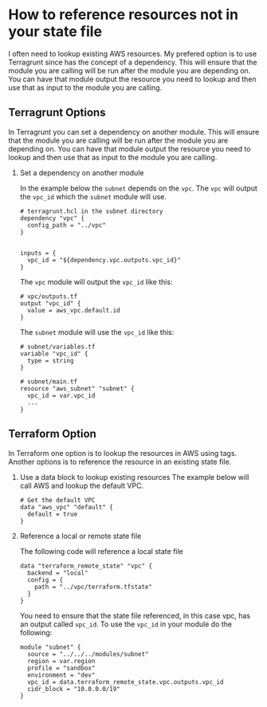 # How to reference resources not in your state file

I often need to lookup existing AWS resources. My prefered option is to use Terragrunt since has the concept of a dependency. This will ensure that the module you are calling will be run after the module you are depending on.  You can have that module output the resource you need to lookup and then use that as input to the module you are calling.

## Terragrunt Options

In Terragrunt you can set a dependency on another module.  This will ensure that the module you are calling will be run after the module you are depending on.  You can have that module output the resource you need to lookup and then use that as input to the module you are calling.

1. Set a dependency on another module

    In the example below the `subnet` depends on the `vpc`.  The `vpc` will output the `vpc_id` which the `subnet` module will use.

    ```
    # terragrunt.hcl in the subnet directory
    dependency "vpc" {
      config_path = "../vpc"
    }

    
    inputs = {
      vpc_id = "${dependency.vpc.outputs.vpc_id}"
    }
    ```
   

    The `vpc` module will output the `vpc_id` like this:

    ```
    # vpc/outputs.tf
    output "vpc_id" {
      value = aws_vpc.default.id
    }
    ```

    The `subnet` module will use the `vpc_id` like this:

    ```
    # subnet/variables.tf
    variable "vpc_id" {
      type = string
    }
    ```

    ```
    # subnet/main.tf
    resource "aws_subnet" "subnet" {
      vpc_id = var.vpc_id
      ...
    }
    ```



## Terraform Option

In Terraform one option is to lookup the resources in AWS using tags.  Another options is to reference the resource in an existing state file.

1. Use a data block to lookup existing resources 
  The example below will call AWS and lookup the default VPC.
    ```
    # Get the default VPC
    data "aws_vpc" "default" {
      default = true
    }
    ```

2. Reference a local or remote state file

    The following code will reference a local state file

    ```
    data "terraform_remote_state" "vpc" {
      backend = "local"
      config = {
        path = "../vpc/terraform.tfstate"
      }
    }
    ```
    You need to ensure that the state file referenced, in this case vpc,  has an output called `vpc_id`.  To use the `vpc_id` in your module do the following:

    ```
    module "subnet" {
      source = "../../../modules/subnet"
      region = var.region
      profile = "sandbox"
      environment = "dev"
      vpc_id = data.terraform_remote_state.vpc.outputs.vpc_id
      cidr_block = "10.0.0.0/19"
    }
    ```

    
